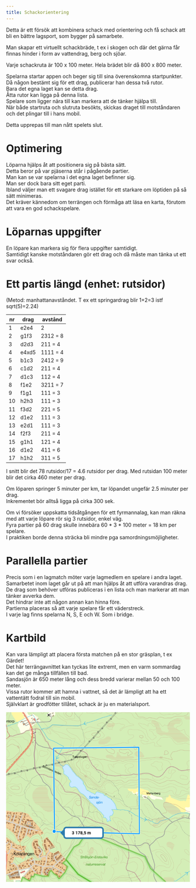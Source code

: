 ```yaml
---
title: Schackorientering
---
```


Detta är ett försök att kombinera schack med orientering och få schack att bli en bättre lagsport, som bygger på samarbete.

Man skapar ett virtuellt schackbräde, t ex i skogen och där det gärna får finnas hinder i form av vattendrag, berg och sjöar.

Varje schackruta är 100 x 100 meter. Hela brädet blir då 800 x 800 meter.

Spelarna startar appen och beger sig till sina överenskomna startpunkter.  
Då någon bestämt sig för ett drag, publicerar han dessa två rutor.  
Bara det egna laget kan se detta drag.  
Åtta rutor kan ligga på denna lista.  
Spelare som ligger nära till kan markera att de tänker hjälpa till.  
När både startruta och slutruta besökts, skickas draget till motståndaren och det plingar till i hans mobil.

Detta upprepas till man nått spelets slut.

# Optimering

Löparna hjälps åt att positionera sig på bästa sätt.  
Detta beror på var pjäserna står i pågående partier.  
Man kan se var spelarna i det egna laget befinner sig.  
Man ser dock bara sitt eget parti.  
Ibland väljer man ett svagare drag istället för ett starkare om löptiden på så sätt minimeras.  
Det kräver kännedom om terrängen och förmåga att läsa en karta, förutom att vara en god schackspelare.

# Löparnas uppgifter

En löpare kan markera sig för flera uppgifter samtidigt.  
Samtidigt kanske motståndaren gör ett drag och då måste man tänka ut ett svar också.

# Ett partis längd (enhet: rutsidor)

(Metod: manhattanavståndet. T ex ett springardrag blir 1+2=3 istf sqrt(5)=2.24)

|nr|drag|avstånd|
|-|-|-|
|1 |e2e4 |    2|
|2 |g1f3 |    2312 = 8|
|3 |d2d3 |     211 = 4|
|4 |e4xd5|    1111 = 4|
|5 |b1c3 |    2412 = 9|
|6 |c1d2 |    211  = 4|
|7 |d1c3 |    112  = 4|
|8 |f1e2 |    3211 = 7|
|9 |f1g1 |    111  = 3|
|10| h2h3|    111  = 3|
|11 |f3d2|    221  = 5|
|12 |d1e2|    111  = 3|
|13 |e2d1|    111  = 3|
|14 |f2f3|    211  = 4|
|15 |g1h1|    121  = 4|
|16 |d1e2|    411  = 6|
|17 |h1h2|    311  = 5|

I snitt blir det 78 rutsidor/17 = 4.6 rutsidor per drag.
Med rutsidan 100 meter blir det cirka 460 meter per drag.

Om löparen springer 5 minuter per km, tar löpandet ungefär 2.5 minuter per drag.  
Inkrementet bör alltså ligga på cirka 300 sek.

Om vi försöker uppskatta tidsåtgången för ett fyrmannalag, kan man räkna med att varje löpare rör sig 3 rutsidor, enkel väg.  
Fyra partier på 60 drag skulle innebära 60 * 3 * 100 meter = 18 km per spelare.  
I praktiken borde denna sträcka bli mindre pga samordningsmöjligheter.

# Parallella partier

Precis som i en lagmatch möter varje lagmedlem en spelare i andra laget.  
Samarbetet inom laget går ut på att man hjälps åt att utföra varandras drag.  
De drag som behöver utföras publiceras i en lista och man markerar att man tänker avverka dem.  
Det hindrar inte att någon annan kan hinna före.  
Partierna placeras så att varje spelare får ett väderstreck.  
I varje lag finns spelarna N, S, E och W. Som i bridge.

# Kartbild

Kan vara lämpligt att placera första matchen på en stor gräsplan, t ex Gärdet!  
Det här terrängavnittet kan tyckas lite extremt, men en varm sommardag kan det ge många tillfällen till bad.  
Sandasjön är 650 meter lång och dess bredd varierar mellan 50 och 100 meter.  
Vissa rutor kommer att hamna i vattnet, så det är lämpligt att ha ett vattentätt fodral till sin mobil.  
Självklart är grodfötter tillåtet, schack är ju en materialsport.

![](Screenshot.png)